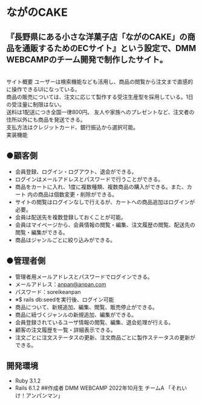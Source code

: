 # ながのCAKE
『長野県にある小さな洋菓子店「ながのCAKE」の商品を通販するためのECサイト』という設定で、DMM WEBCAMPのチーム開発で制作したサイト。
---
<br>サイト概要
ユーザーは検索機能なども活用し、商品の閲覧から注文まで直感的に操作できるUIになっている。<br>
商品の販売については、注文に応じて製作する受注生産型を採用している。1日の受注量に制限はない。<br>
送料は1配送につき全国一律800円。
友人や家族へのプレゼントなど、注文者の住所以外にも商品を発送できる。<br>
支払方法はクレジットカード、銀行振込から選択可能。<br>
実装機能<br>  
## ●顧客側
- 会員登録、ログイン・ログアウト、退会ができる。
- ログインはメールアドレスとパスワードで行うことができる。
- 商品をカートに入れ、1度に複数種類、複数商品の購入ができる。また、カート   内の商品は個数変更・削除ができる。
- サイトの閲覧はログインなしで行えるが、カートへの商品追加はログインが必要。
- 会員は配送先を複数登録しておくことが可能。
- 会員はマイページから、会員情報の閲覧・編集、注文履歴の閲覧、配送先の閲覧・編集ができる。
- 商品はジャンルごとに絞り込みができる。
## ●管理者側
- 管理者用メールアドレスとパスワードでログインできる。
- メールアドレス：anpan@anpan.com
- パスワード：soreikeanpan
- ※$ rails db:seedを実行後、ログイン可能
- 商品について、新規追加、編集、閲覧、販売停止ができる。
- 商品に紐づくジャンルの新規追加、編集ができる。
- 会員登録されているユーザ情報の閲覧、編集、退会処理が行える。
- 顧客の注文履歴を一覧・詳細表示できる。
- 注文ごとに注文ステータスの更新、注文商品ごとに製作ステータスの更新ができる。
## 開発環境
- Ruby 3.1.2
- Rails 6.1.2
##作成者
DMM WEBCAMP 2022年10月生 チームA 「それいけ！アンパンマン」
